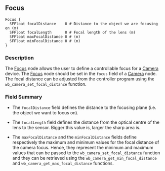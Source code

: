 ## Focus

```
Focus {
  SFFloat focalDistance    0 # Distance to the object we are focusing on (m)
  SFFloat focalLength      0 # Focal length of the lens (m)
  SFFloat maxFocalDistance 0 # (m)
  SFFloat minFocalDistance 0 # (m)
}
```

### Description

The [Focus](#focus) node allows the user to define a controllable focus for a
[Camera](camera.md) device. The [Focus](#focus) node should be set in the
`focus` field of a [Camera](camera.md) node. The focal distance can be adjusted
from the controller program using the `wb_camera_set_focal_distance` function.

### Field Summary

- The `focalDistance` field defines the distance to the focusing plane (i.e. the
object we want to focus on).

- The `focalLength` field defines the distance from the optical centre of the lens
to the sensor. Bigger this value is, larger the sharp area is.

- The `maxFocalDistance` and the `minFocalDistance` fields define respectively the
maximum and minimum values for the focal distance of the camera focus. Hence,
they represent the minimum and maximum values that can be passed to the
`wb_camera_set_focal_distance` function and they can be retrieved using the
`wb_camera_get_min_focal_distance` and `wb_camera_get_max_focal_distance` functions.
